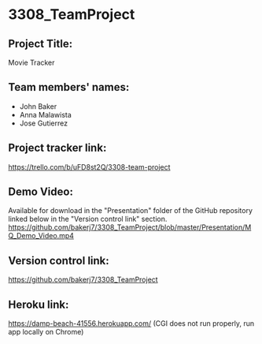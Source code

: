 # 3308_TeamProject

## Project Title:
Movie Tracker

## Team members' names:
- John Baker
- Anna Malawista
- Jose Gutierrez

## Project tracker link:
https://trello.com/b/uFD8st2Q/3308-team-project

## Demo Video:
Available for download in the "Presentation" folder of the GitHub repository linked below in the "Version control link" section.
https://github.com/bakerj7/3308_TeamProject/blob/master/Presentation/MQ_Demo_Video.mp4

## Version control link:
https://github.com/bakerj7/3308_TeamProject

## Heroku link:
https://damp-beach-41556.herokuapp.com/
(CGI does not run properly, run app locally on Chrome)
